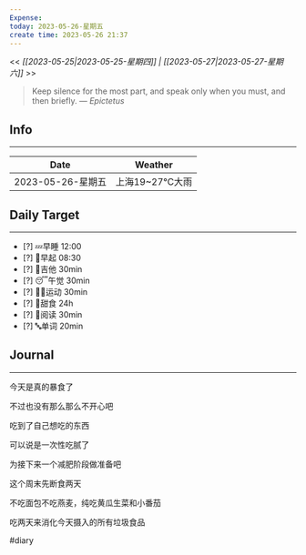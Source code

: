 ```yaml
---
Expense: 
today: 2023-05-26-星期五
create time: 2023-05-26 21:37
---
```


<< *[[2023-05-25|2023-05-25-星期四]] | [[2023-05-27|2023-05-27-星期六]]* >>


> Keep silence for the most part, and speak only when you must, and then briefly.
> — <cite>Epictetus</cite>


## Info
***
| Date        | Weather      | 
| ----------- | ------------ |
| 2023-05-26-星期五 |  上海19~27℃大雨 |


## Daily Target 
***
- [?] 💤早睡   12:00
- [?] 🌅早起    08:30
- [?] 🎵吉他    30min
- [?] 😴午觉    30min
- [?] 🏃‍♀️运动    30min  
- [?] 🚫甜食    24h
- [?] 📖阅读    30min 
- [?] 🔤单词    20min    


##  Journal
***
今天是真的暴食了

不过也没有那么那么不开心吧

吃到了自己想吃的东西

可以说是一次性吃腻了

为接下来一个减肥阶段做准备吧

这个周末先断食两天

不吃面包不吃燕麦，纯吃黄瓜生菜和小番茄

吃两天来消化今天摄入的所有垃圾食品



#diary